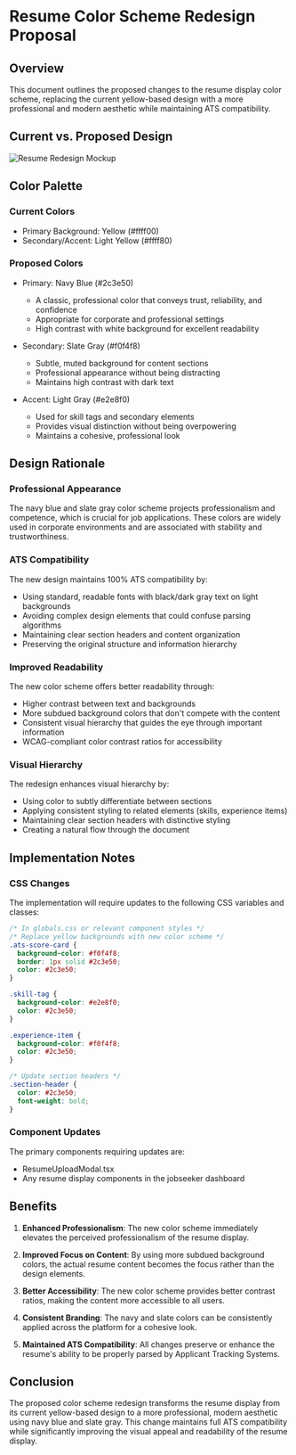 # Resume Color Scheme Redesign Proposal

## Overview

This document outlines the proposed changes to the resume display color scheme, replacing the current yellow-based design with a more professional and modern aesthetic while maintaining ATS compatibility.

## Current vs. Proposed Design

![Resume Redesign Mockup](/resume-redesign-mockup.svg)

## Color Palette

### Current Colors
- Primary Background: Yellow (#ffff00)
- Secondary/Accent: Light Yellow (#ffff80)

### Proposed Colors
- Primary: Navy Blue (#2c3e50)
  - A classic, professional color that conveys trust, reliability, and confidence
  - Appropriate for corporate and professional settings
  - High contrast with white background for excellent readability

- Secondary: Slate Gray (#f0f4f8)
  - Subtle, muted background for content sections
  - Professional appearance without being distracting
  - Maintains high contrast with dark text

- Accent: Light Gray (#e2e8f0)
  - Used for skill tags and secondary elements
  - Provides visual distinction without being overpowering
  - Maintains a cohesive, professional look

## Design Rationale

### Professional Appearance
The navy blue and slate gray color scheme projects professionalism and competence, which is crucial for job applications. These colors are widely used in corporate environments and are associated with stability and trustworthiness.

### ATS Compatibility
The new design maintains 100% ATS compatibility by:
- Using standard, readable fonts with black/dark gray text on light backgrounds
- Avoiding complex design elements that could confuse parsing algorithms
- Maintaining clear section headers and content organization
- Preserving the original structure and information hierarchy

### Improved Readability
The new color scheme offers better readability through:
- Higher contrast between text and backgrounds
- More subdued background colors that don't compete with the content
- Consistent visual hierarchy that guides the eye through important information
- WCAG-compliant color contrast ratios for accessibility

### Visual Hierarchy
The redesign enhances visual hierarchy by:
- Using color to subtly differentiate between sections
- Applying consistent styling to related elements (skills, experience items)
- Maintaining clear section headers with distinctive styling
- Creating a natural flow through the document

## Implementation Notes

### CSS Changes
The implementation will require updates to the following CSS variables and classes:

```css
/* In globals.css or relevant component styles */
/* Replace yellow backgrounds with new color scheme */
.ats-score-card {
  background-color: #f0f4f8;
  border: 1px solid #2c3e50;
  color: #2c3e50;
}

.skill-tag {
  background-color: #e2e8f0;
  color: #2c3e50;
}

.experience-item {
  background-color: #f0f4f8;
  color: #2c3e50;
}

/* Update section headers */
.section-header {
  color: #2c3e50;
  font-weight: bold;
}
```

### Component Updates
The primary components requiring updates are:
- ResumeUploadModal.tsx
- Any resume display components in the jobseeker dashboard

## Benefits

1. **Enhanced Professionalism**: The new color scheme immediately elevates the perceived professionalism of the resume display.

2. **Improved Focus on Content**: By using more subdued background colors, the actual resume content becomes the focus rather than the design elements.

3. **Better Accessibility**: The new color scheme provides better contrast ratios, making the content more accessible to all users.

4. **Consistent Branding**: The navy and slate colors can be consistently applied across the platform for a cohesive look.

5. **Maintained ATS Compatibility**: All changes preserve or enhance the resume's ability to be properly parsed by Applicant Tracking Systems.

## Conclusion

The proposed color scheme redesign transforms the resume display from its current yellow-based design to a more professional, modern aesthetic using navy blue and slate gray. This change maintains full ATS compatibility while significantly improving the visual appeal and readability of the resume display.